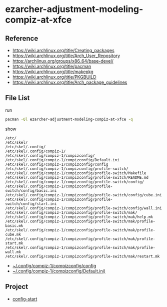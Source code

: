 
# ezarcher-adjustment-modeling-compiz-at-xfce


## Reference

* https://wiki.archlinux.org/title/Creating_packages
* https://wiki.archlinux.org/title/Arch_User_Repository
* https://archlinux.org/groups/x86_64/base-devel/
* https://wiki.archlinux.org/title/pacman
* https://wiki.archlinux.org/title/makepkg
* https://wiki.archlinux.org/title/PKGBUILD
* https://wiki.archlinux.org/title/Arch_package_guidelines


## File List

run

``` sh
pacman -Ql ezarcher-adjustment-modeling-compiz-at-xfce -q
```

show

```
/etc/
/etc/skel/
/etc/skel/.config/
/etc/skel/.config/compiz-1/
/etc/skel/.config/compiz-1/compizconfig/
/etc/skel/.config/compiz-1/compizconfig/Default.ini
/etc/skel/.config/compiz-1/compizconfig/config
/etc/skel/.config/compiz-1/compizconfig/profile-switch/
/etc/skel/.config/compiz-1/compizconfig/profile-switch/Makefile
/etc/skel/.config/compiz-1/compizconfig/profile-switch/README.md
/etc/skel/.config/compiz-1/compizconfig/profile-switch/config/
/etc/skel/.config/compiz-1/compizconfig/profile-switch/config/basic.ini
/etc/skel/.config/compiz-1/compizconfig/profile-switch/config/cube.ini
/etc/skel/.config/compiz-1/compizconfig/profile-switch/config/start.ini
/etc/skel/.config/compiz-1/compizconfig/profile-switch/config/wall.ini
/etc/skel/.config/compiz-1/compizconfig/profile-switch/mak/
/etc/skel/.config/compiz-1/compizconfig/profile-switch/mak/help.mk
/etc/skel/.config/compiz-1/compizconfig/profile-switch/mak/profile-basic.mk
/etc/skel/.config/compiz-1/compizconfig/profile-switch/mak/profile-cube.mk
/etc/skel/.config/compiz-1/compizconfig/profile-switch/mak/profile-start.mk
/etc/skel/.config/compiz-1/compizconfig/profile-switch/mak/profile-wall.mk
/etc/skel/.config/compiz-1/compizconfig/profile-switch/mak/restart.mk

```

* [~/.config/compiz-1/compizconfig/config](asset/overlay/etc/skel/.config/compiz-1/compizconfig/config)
* [~/.config/compiz-1/compizconfig/Default.ini)](asset/overlay/etc/skel/.config/compiz-1/compizconfig/Default.ini)


## Project

* [config-start](https://github.com/samwhelp/note-about-compiz/tree/gh-pages/_demo/sample/config-start/compiz-1/compizconfig)
